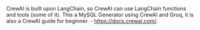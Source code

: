 CrewAI is built upon LangChain, so CrewAI can use LangChain functions and tools (some of it).
This a MySQL Generator using CrewAI and Groq, it is also a CrewAI guide for beginner.
    - https://docs.crewai.com/.